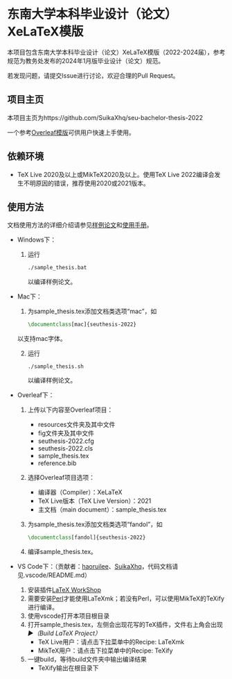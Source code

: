 # 东南大学本科毕业设计（论文）XeLaTeX模版

本项目包含东南大学本科毕业设计（论文）XeLaTeX模版（2022-2024届），参考规范为教务处发布的2024年1月版毕业设计（论文）规范。

若发现问题，请提交Issue进行讨论，欢迎合理的Pull Request。

## 项目主页

本项目主页为https://github.com/SuikaXhq/seu-bachelor-thesis-2022

一个参考[Overleaf模版](https://www.overleaf.com/latex/templates/seu-bachelor-thesis-for-class-2022/zsysjvjqzhgx)可供用户快速上手使用。

## 依赖环境

- TeX Live 2020及以上或MikTeX2020及以上。使用TeX Live 2022编译会发生不明原因的错误，推荐使用2020或2021版本。

## 使用方法

文档使用方法的详细介绍请参见[样例论文](https://raw.github.com/SuikaXhq/seu-bachelor-thesis-2022/master/sample_thesis.pdf)和[使用手册](https://raw.github.com/SuikaXhq/seu-bachelor-thesis-2022/master/使用手册/seuthesis-2022-manual-1.0.5.pdf)。

- Windows下：

  1. 运行

     ```cmd
     ./sample_thesis.bat
     ```
     以编译样例论文。
- Mac下：

  1. 为sample_thesis.tex添加文档类选项“mac”，如

     ```latex
     \documentclass[mac]{seuthesis-2022}
     ```

  以支持mac字体。

  2. 运行

     ```shell
     ./sample_thesis.sh
     ```
     以编译样例论文。
- Overleaf下：

  1. 上传以下内容至Overleaf项目：

     - resources文件夹及其中文件
     - fig文件夹及其中文件
     - seuthesis-2022.cfg
     - seuthesis-2022.cls
     - sample_thesis.tex
     - reference.bib
  2. 选择Overleaf项目选项：

     - 编译器（Compiler）：XeLaTeX
     - TeX Live版本（TeX Live Version）：2021
     - 主文档（main document）：sample_thesis.tex
  3. 为sample_thesis.tex添加文档类选项“fandol”，如

     ```latex
     \documentclass[fandol]{seuthesis-2022}
     ```
  4. 编译sample_thesis.tex。
- VS Code下：（贡献者：[haoruilee](https://github.com/haoruilee)、[SuikaXhq](https://github.com/SuikaXhq)，代码文档请见.vscode/README.md）

  1. 安装插件[LaTeX WorkShop](https://marketplace.visualstudio.com/items?itemName=James-Yu.latex-workshop)
  2. 需要安装[Perl](https://strawberryperl.com/)才能使用LaTeXmk；若没有Perl，可以使用MikTeX的TeXify进行编译。
  3. 使用vscode打开本项目根目录
  4. 打开sample_thesis.tex，左侧会出现花写的TeX插件，文件右上角会出现 *▶︎（Build LaTeX Project）*
     - TeX Live用户：请点击下拉菜单中的Recipe: LaTeXmk
     - MikTeX用户：请点击下拉菜单中的Recipe: TeXify
  5. 一键build，等待build文件夹中输出编译结果
     - TeXify输出在根目录下
